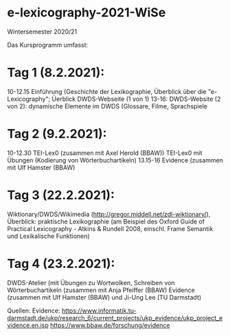 # e-lexicography-2021-WiSe
Wintersemester 2020/21


Das Kursprogramm umfasst:
# Tag 1 (8.2.2021): 
10-12.15 Einführung (Geschichte der Lexikographie, Überblick über die "e-Lexicography"; Üerblick DWDS-Webseite (1 von 1)
13-16: DWDS-Website (2 von 2): dynamische Elemente im DWDS (Glossare, Filme, Sprachspiele 

# Tag 2 (9.2.2021):
10-12.30 TEI-Lex0 (zusammen mit Axel Herold (BBAW)) TEI-Lex0 mit Übungen (Kodierung von Wörterbuchartikeln) 
13.15-16 Evidence (zusammen mit Ulf Hamster (BBAW)

# Tag 3 (22.2.2021):
Wiktionary/DWDS/Wikimedia (http://gregor.middell.net/zdl-wiktionary/), 
Überblick: praktische Lexikographie (am Beispiel des Oxford Guide of Practical Lexicography - Atkins & Rundell 2008, einschl. Frame Semantik und Lexikalische Funktionen)

# Tag 4 (23.2.2021):
DWDS-Atelier (mit Übungen zu Wortwolken, Schreiben von Wörterbuchartikeln (zusammen mit Anja Pfeiffer (BBAW)
Evidence (zusammen mit Ulf Hamster (BBAW) und Ji-Ung Lee (TU Darmstadt)

Quellen:
Evidence:
https://www.informatik.tu-darmstadt.de/ukp/research_6/current_projects/ukp_evidence/ukp_project_evidence.en.jsp
https://www.bbaw.de/forschung/evidence



